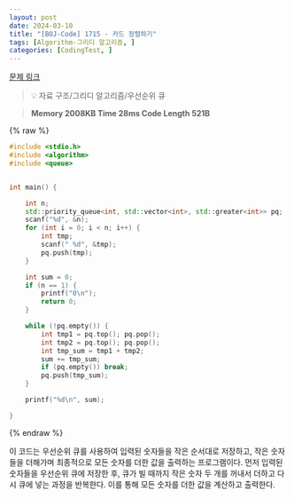 ```yaml
---
layout: post
date: 2024-03-10
title: "[BOJ-Code] 1715 - 카드 정렬하기"
tags: [Algorithm-그리디 알고리즘, ]
categories: [CodingTest, ]
---
```



[문제 링크](https://www.acmicpc.net/problem/1715)


> 💡 자료 구조/그리디 알고리즘/우선순위 큐


> **Memory   2008KB                                   Time   28ms                                Code Length   521B**



{% raw %}
```c++
#include <stdio.h>
#include <algorithm>
#include <queue>


int main() {

	int n;
	std::priority_queue<int, std::vector<int>, std::greater<int>> pq;
	scanf("%d", &n);
	for (int i = 0; i < n; i++) {
		int tmp;
		scanf(" %d", &tmp);
		pq.push(tmp);
	}

	int sum = 0;
	if (n == 1) {
		printf("0\n");
		return 0;
	}

	while (!pq.empty()) {
		int tmp1 = pq.top(); pq.pop();
		int tmp2 = pq.top(); pq.pop();
		int tmp_sum = tmp1 + tmp2;
		sum += tmp_sum;
		if (pq.empty()) break;
		pq.push(tmp_sum);
	}

	printf("%d\n", sum);

}
```
{% endraw %}



이 코드는 우선순위 큐를 사용하여 입력된 숫자들을 작은 순서대로 저장하고, 작은 숫자들을 더해가며 최종적으로 모든 숫자를 더한 값을 출력하는 프로그램이다. 먼저 입력된 숫자들을 우선순위 큐에 저장한 후, 큐가 빌 때까지 작은 숫자 두 개를 꺼내서 더하고 다시 큐에 넣는 과정을 반복한다. 이를 통해 모든 숫자를 더한 값을 계산하고 출력한다.

